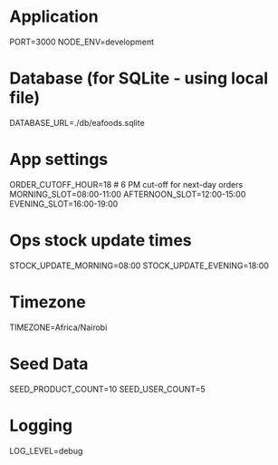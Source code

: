 # Application
PORT=3000
NODE_ENV=development

# Database (for SQLite - using local file)
DATABASE_URL=./db/eafoods.sqlite

# App settings
ORDER_CUTOFF_HOUR=18           # 6 PM cut-off for next-day orders
MORNING_SLOT=08:00-11:00
AFTERNOON_SLOT=12:00-15:00
EVENING_SLOT=16:00-19:00

# Ops stock update times
STOCK_UPDATE_MORNING=08:00
STOCK_UPDATE_EVENING=18:00

# Timezone
TIMEZONE=Africa/Nairobi

# Seed Data
SEED_PRODUCT_COUNT=10
SEED_USER_COUNT=5

# Logging
LOG_LEVEL=debug